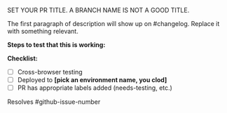 SET YOUR PR TITLE. A BRANCH NAME IS NOT A GOOD TITLE.

The first paragraph of description will show up on #changelog. Replace it with something relevant.

**Steps to test that this is working:**

<!-- Try to give a numbered list of steps to follow. Include URLs where appropriate, as well as before/after screenshots of what can be expected for visual-specific changes -->

**Checklist:**

<!-- Modify this list with whatever makes sense for your PR -->

- [ ] Cross-browser testing
- [ ] Deployed to **[pick an environment name, you clod]**
- [ ] PR has appropriate labels added (needs-testing, etc.)

Resolves #github-issue-number
